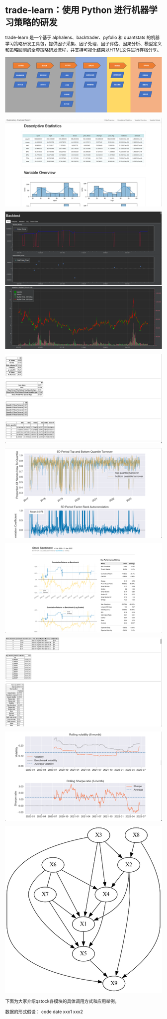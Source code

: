 # trade-learn：使用 Python 进行机器学习策略的研发

trade-learn 是一个基于 alphalens、backtrader、pyfolio 和 quantstats 的机器学习策略研发工具包，提供因子采集、因子处理、因子评估、因果分析、模型定义和策略回测的全套策略研发流程，并支持可视化结果以HTML文件进行存档分享。

![img.png](docs/img.png)




![img.png](docs/img_1.png)


![img.png](docs/img_0.png)
![img_1.png](docs/img_01.png)

![img_5.png](docs/img_5.png)

![img_4.png](docs/img_4.png)

![img_2.png](docs/img_2.png)

![img_6.png](docs/img_6.png)

![img_7.png](docs/img_7.png)

![img_3.png](docs/ges.png)

下面为大家介绍qstock各模块的具体调用方式和应用举例。

数据的形式假设：
code date xxx1 xxx2



